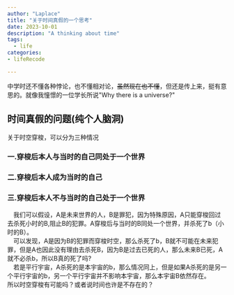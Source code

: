 ```yaml
---
author: "Laplace" 
title: "关于时间真假的一个思考"
date: 2023-10-01
description: "A thinking about time"
tags:
  - life
categories:
- lifeRecode

---
```


中学时还不懂各种悖论，也不懂相对论，~~虽然现在也不懂~~，但还是传上来，挺有意思的。就像我憧憬的一位学长所说"Why there is a universe?"<br>
<!--more-->

## 时间真假的问题(纯个人脑洞)
关于时空穿梭，可以分为三种情况
### 一.穿梭后本人与当时的自己同处于一个世界
### 二.穿梭后本人成为当时的自己
### 三.穿梭后本人不与当时的自己处于一个世界


&emsp;我们可以假设，A是未来世界的人，B是罪犯，因为特殊原因，A只能穿梭回过去杀死小时的B,阻止B的犯罪。A穿梭后与当时的B同处一个世界，并杀死了b（小时的B）。<br>
&emsp;可以发现，A是因为B的犯罪而穿梭时空，那么杀死了b，B就不可能在未来犯罪，但是A也因此没有理由去杀死B，因为B是过去已死的人，那么未来B已死，A就不必杀b，所以B真的死了吗?<br>
&emsp;若是平行宇宙，A杀死的是本宇宙的b，那么情况同上，但是如果A杀死的是另一个平行宇宙的b，另一个平行宇宙并不影响本宇宙，那么本宇宙B依然存在。<br>
所以时空穿梭有可能吗？或者说时间也许是不存在的？